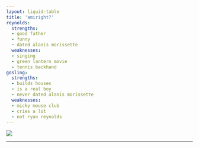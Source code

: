 ```yaml
---
layout: liquid-table
title: 'amiright?'
reynolds:
  strengths:
  - good father
  - funny
  - dated alanis morissette
  weaknesses: 
  - singing
  - green lantern movie
  - tennis backhand 
gosling:
  strengths: 
  - builds houses
  - is a real boy
  - never dated alanis morissette
  weaknesses: 
  - micky mouse club
  - cries a lot
  - not ryan reynolds
---
```





![]({{site.url}}/assets/img/ryan-v-ryan.jpg)  

<hr>

